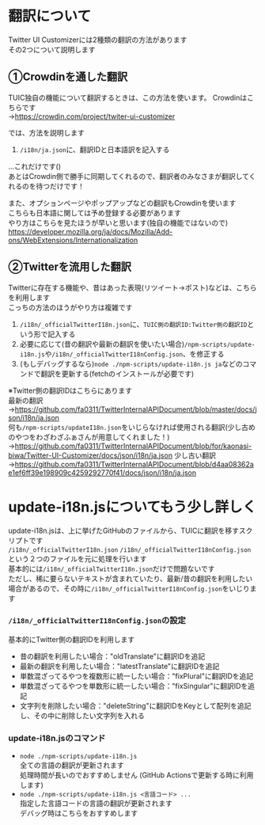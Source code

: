 # 翻訳について

Twitter UI Customizerには2種類の翻訳の方法があります  
その2つについて説明します

## ①Crowdinを通した翻訳

TUIC独自の機能について翻訳するときは、この方法を使います。
Crowdinはこちらです  
→https://crowdin.com/project/twiter-ui-customizer

では、方法を説明します

1. `/i18n/ja.json`に、翻訳IDと日本語訳を記入する

...これだけです()  
あとはCrowdin側で勝手に同期してくれるので、翻訳者のみなさまが翻訳してくれるのを待つだけです！

また、オプションページやポップアップなどの翻訳もCrowdinを使います  
こちらも日本語に関しては予め登録する必要があります  
やり方はこちらを見たほうが早いと思います(独自の機能ではないので)  
https://developer.mozilla.org/ja/docs/Mozilla/Add-ons/WebExtensions/Internationalization

## ②Twitterを流用した翻訳

Twitterに存在する機能や、昔はあった表現(リツイート→ポスト)などは、こちらを利用します  
こっちの方法のほうがやり方は複雑です

1. `/i18n/_officialTwitterI18n.json`に、`TUIC側の翻訳ID:Twitter側の翻訳ID`という形で記入する
2. 必要に応じて(昔の翻訳や最新の翻訳を使いたい場合)`/npm-scripts/update-i18n.js`や`/i18n/_officialTwitterI18nConfig.json`、を修正する
3. (もしデバッグするなら)`node ./npm-scripts/update-i18n.js ja`などのコマンドで翻訳を更新する(fetchのインストールが必要です)

※Twitter側の翻訳IDはこちらにあります  
最新の翻訳  
→https://github.com/fa0311/TwitterInternalAPIDocument/blob/master/docs/json/i18n/ja.json  
何も`/npm-scripts/updateI18n.json`をいじらなければ使用される翻訳(少し古めのやつをわざわざふぁさんが用意してくれました！)  
→https://github.com/fa0311/TwitterInternalAPIDocument/blob/for/kaonasi-biwa/Twitter-UI-Customizer/docs/json/i18n/ja.json
少し古い翻訳  
→https://github.com/fa0311/TwitterInternalAPIDocument/blob/d4aa08362ae1ef6ff39e198909c4259292770f41/docs/json/i18n/ja.json

# update-i18n.jsについてもう少し詳しく

update-i18n.jsは、上に挙げたGitHubのファイルから、TUICに翻訳を移すスクリプトです  
`/i18n/_officialTwitterI18n.json` `/i18n/_officialTwitterI18nConfig.json`という２つのファイルを元に処理を行います  
基本的には`/i18n/_officialTwitterI18n.json`だけで問題ないです  
ただし、稀に要らないテキストが含まれていたり、最新/昔の翻訳を利用したい場合があるので、その時に`/i18n/_officialTwitterI18nConfig.json`をいじります

### `/i18n/_officialTwitterI18nConfig.json`の設定

基本的にTwitter側の翻訳IDを利用します

-   昔の翻訳を利用したい場合："oldTranslate"に翻訳IDを追記
-   最新の翻訳を利用したい場合："latestTranslate"に翻訳IDを追記
-   単数混ざってるやつを複数形に統一したい場合："fixPlural"に翻訳IDを追記
-   単数混ざってるやつを単数形に統一したい場合："fixSingular"に翻訳IDを追記
-   文字列を削除したい場合："deleteString"に翻訳IDをKeyとして配列を追記し、その中に削除したい文字列を入れる

### update-i18n.jsのコマンド

-   `node ./npm-scripts/update-i18n.js`  
    全ての言語の翻訳が更新されます  
    処理時間が長いのでおすすめしません
    (GitHub Actionsで更新する時に利用します)
-   `node ./npm-scripts/update-i18n.js <言語コード> ...`  
    指定した言語コードの言語の翻訳が更新されます  
    デバッグ時はこちらをおすすめします
